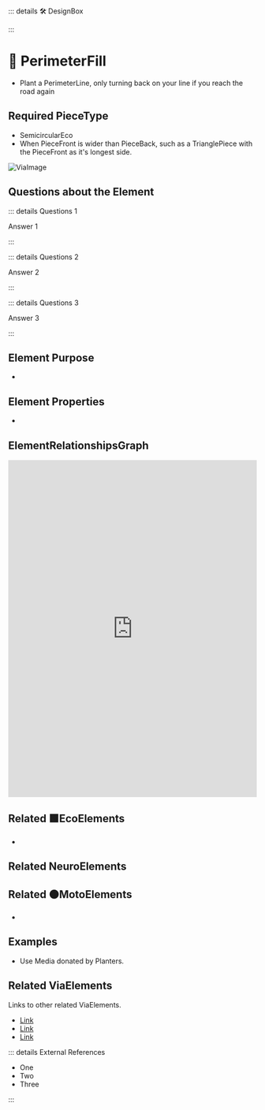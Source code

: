 ::: details 🛠 <dev>DesignBox</dev> 



:::

# 🔺 <route>PerimeterFill</route>

- Plant a PerimeterLine, only turning back on your line if you reach the road again


## Required PieceType
- SemicircularEco
- When PieceFront is wider than PieceBack, such as a TrianglePiece with the PieceFront as it's longest side. 


![ViaImage](/Via/ViaImage.png)

## Questions about the Element

::: details Questions 1

Answer 1

:::

::: details Questions 2

Answer 2

:::

::: details Questions 3

Answer 3

:::

## Element Purpose

- 

## Element Properties

- 

## ElementRelationshipsGraph

<iframe 
    width="100%" 
    height="684" 
    frameborder="0"
    src="https://observablehq.com/embed/@d3/force-directed-graph/2?cells=chart"
></iframe>

## Related 🟩<eco>EcoElements</eco>
- 
## Related <neuro>NeuroElements</neuro>


## Related 🟠<moto>MotoElements</moto>
- 

## Examples

- Use Media donated by Planters. 

## Related <route>ViaElements</route>

Links to other related ViaElements. 

- [Link]()
- [Link]()
- [Link]()

::: details External References

- One
- Two
- Three

:::

